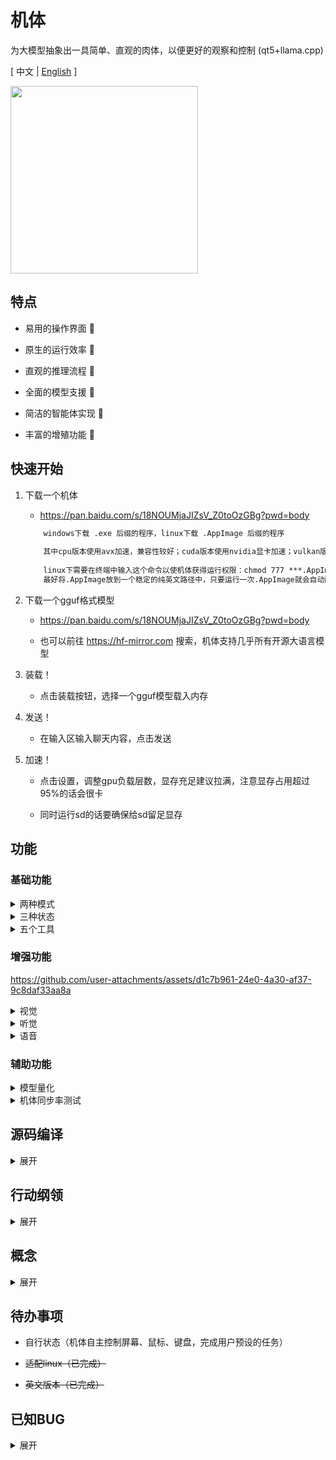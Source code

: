 # 机体

为大模型抽象出一具简单、直观的肉体，以便更好的观察和控制 (qt5+llama.cpp)

\[ 中文 | [English](README_en.md) \]


<img src="https://github.com/ylsdamxssjxxdd/eva/assets/63994076/a7c5943a-aa4f-4e46-a6c6-284be990fd59" width="300px">


## 特点

- 易用的操作界面 🧮

- 原生的运行效率 🚀

- 直观的推理流程 👀

- 全面的模型支援 🐳

- 简洁的智能体实现 🤖

- 丰富的增殖功能 🐣


## 快速开始

1. 下载一个机体

    - https://pan.baidu.com/s/18NOUMjaJIZsV_Z0toOzGBg?pwd=body

    ```txt
        windows下载 .exe 后缀的程序，linux下载 .AppImage 后缀的程序
        
        其中cpu版本使用avx加速，兼容性较好；cuda版本使用nvidia显卡加速；vulkan版本可以使用任意显卡加速，速度不如cuda版本
        
        linux下需要在终端中输入这个命令以使机体获得运行权限：chmod 777 ***.AppImage 
        最好将.AppImage放到一个稳定的纯英文路径中，只要运行一次.AppImage就会自动配置桌面快捷方式和开始菜单
    ```

2. 下载一个gguf格式模型

    - https://pan.baidu.com/s/18NOUMjaJIZsV_Z0toOzGBg?pwd=body

    - 也可以前往 https://hf-mirror.com 搜索，机体支持几乎所有开源大语言模型

3. 装载！

    - 点击装载按钮，选择一个gguf模型载入内存

4. 发送！

    - 在输入区输入聊天内容，点击发送

5. 加速！

    - 点击设置，调整gpu负载层数，显存充足建议拉满，注意显存占用超过95%的话会很卡

    - 同时运行sd的话要确保给sd留足显存


## 功能

### 基础功能

<details>

<summary> 两种模式 </summary>

1. 本地模式：用户左键单击装载按钮，通过装载本地的模型进行交互

2. 链接模式：用户右键单击装载按钮，输入某个模型服务的api端点进行交互（目前支持openai类型兼容接口）

</details>

<details>

<summary> 三种状态 </summary>

1. 对话状态

    - 机体的默认状态，在输入区输入聊天内容，模型进行回复

    - 可以事先约定好角色

    - 可以使用挂载的工具

    - 可以上传csv格式的题库进行测试

    - 可以按f1截图，按f2进行录音，截图和录音会发送给多模态或whisper模型进行相应处理

2. 补完状态

    - 在输出区键入任意文字，模型对其进行补完

3. 服务状态

    - 机体成为一个开放api端口的服务，也可以在网页上进行聊天

</details>

<details>

<summary> 五个工具 </summary>

在 本地模式 + 对话状态 下，用户可以点击约定为模型挂载工具

```txt
    原理是在系统指令中添加一段额外的指令来指导模型调用相应的工具
    每当模型预测结束后，机体自动检测其是否包含调用工具的xml字段，若有则调用相应的工具，工具执行完毕后将结果再发送给模型继续进行预测
```

1. 计算器

    - 模型输出计算公式给计算器工具，工具将返回计算结果

    - 例如：计算888*999 

    - 调用难度：⭐

2. 软件控制台

    - 模型输出软件控制序号给软件控制台工具，工具将返回执行结果

    - 例如：播放音乐

    - 调用难度：⭐

3. 软件工程师

    - 类似cline的自动化工具执行链

    - 例如：帮我构建一个cmake qt的初始项目

    - 调用难度：⭐⭐⭐⭐⭐

4. 知识库

    - 模型输出查询文本给知识库工具，工具将返回三条最相关的已嵌入知识

    - 要求：用户需要先在增殖窗口上传文档并构建知识库

    - 例如：请问机体有哪些功能？

    - 调用难度：⭐⭐

    <img src="https://github.com/ylsdamxssjxxdd/eva/assets/63994076/a0b8c4e7-e8dd-4e08-bcb2-2f890d77d632" width="500px">

5. 文生图

    - 模型输出绘画提示词给文生图工具，工具将返回绘制好的图像

    - 要求：用户需要先在增殖窗口配置文生图的模型路径，支持sd和flux模型

    - 例如：画一个女孩

    - 调用难度：⭐⭐

    <img src="https://github.com/ylsdamxssjxxdd/eva/assets/63994076/627e5cd2-2361-4112-9df4-41b908fb91c7" width="500px">

</details>

### 增强功能

https://github.com/user-attachments/assets/d1c7b961-24e0-4a30-af37-9c8daf33aa8a

<details>

<summary> 视觉 </summary>

- 介绍：在 本地模式 + 对话状态 下可以挂载视觉模型，视觉模型一般名称中带有mmproj，并且只和特定的模型相匹配。挂载成功后用户可以选择图像进行预解码，来作为模型的上文

- 激活方法：在设置中右击 "挂载视觉" 的输入框选择mmproj模型。可以通过 拖动图片到输入框 或 右击输入框点击<上传图像> 或 按f1进行截图，然后点击发送按钮对图像进行预解码，解码完毕再进行问答

</details>

<details>

<summary> 听觉 </summary>

- 介绍：借助whisper.cpp项目将用户的声音转为文本，也可以直接传入音频转为字幕文件

- 激活方法：右击状态区打开增殖窗口，选择声转文选项卡，选择whisper模型所在路径。回到主界面按f2快捷键即可录音，再按f2结束录音，并自动转为文本填入到输入区

</details>

<details>

<summary> 语音 </summary>

- 介绍：借助windows系统的语音功能将模型输出的文本转为语音并自动播放，或者可以自己配置outetts模型进行文转声

- 激活方法：右击状态区打开增殖窗口，选择文转声选项卡，选择一个声源并启动。

</details>

### 辅助功能

<details>

<summary> 模型量化 </summary>

- 可以右击状态区弹出增殖窗口，在模型量化选项卡中对未经量化的fp32、fp16、bf16的gguf模型进行量化

</details>

<details>

<summary> 机体同步率测试 </summary>

- 在 对话状态下 可以对模型进行机体同步率测试，右击输入区选择 <机体同步率测试>

- 主要测试模型的指令遵循能力，同步率越高，模型越强😊

</details>

## 源码编译

<details>

<summary> 展开 </summary>

1. 配置环境

    - 安装编译器 windows可以用msvc或mingw，linux需要g++或clang

    - 安装Qt5.15库 https://download.qt.io/

    - 安装cmake https://cmake.org/

    - 如果要用nvidia显卡加速，安装cuda-tooklit https://developer.nvidia.com/cuda-toolkit-archive

    - 如果要用各种型号显卡加速，安装VulkanSDK https://vulkan.lunarg.com/sdk/home

2. 克隆源代码

    ```bash
    git clone https://github.com/ylsdamxssjxxdd/eva.git
    ```

3. 编译

    ```bash
    cd eva
    cmake -B build -DBODY_PACK=OFF -DGGML_VULKAN=OFF -DGGML_CUDA=OFF
    cmake --build build --config Release
    ```

    - BODY_PACK：是否需要打包的标志，若开启，windows下将所有组件放置在bin目录下；linux下将所有组件打包为一个AppImage文件，但是依赖linuxdeploy等工具需要自行配置

    - GGML_CUDA：是否需要启用cuda加速的标志

    - GGML_VULKAN：是否需要启用vulkan加速的标志

</details>

## 行动纲领

<details>

<summary> 展开 </summary>

- 装载流程

    - 【ui】->用户点击装载->选择路径->发送释放模型信号->【bot】->释放模型->释放完毕->【ui】->刷新gpu信息->【gpu】->刷新完毕->【ui】->发送设置参数->【bot】->应用设置参数->发送重载信号->【ui】->装载前动作->开始播放动画->发送装载模型信号->【bot】->装载模型->提取模型参数和对话模板->重置上下文->预解码系统指令->发送装载完成信号->【ui】->加速装载动画->装载动画结束->滚动动画开始->动画结束->强制解锁->正常界面状态->END

- 发送流程

    - 【ui】->用户点击发送->模式/标签/内容分析->对话模式的话->推理中界面状态->发送输入参数->发送推理信号->【bot】->预处理用户输入->流式循环输出->循环终止->发送推理结束信号->【ui】->正常界面状态->END

- 约定流程

    - 【ui】->用户点击约定->展示最近一次配置->点击确认->记录用户配置->发送约定参数->【bot】->记录用户配置->发送约定重置信号->【ui】->触发界面重置->发送重置信号->【bot】->初始化模型运行所需组件->发送重置完成信号->【ui】->如果系统指令变化则预解码->END

- 设置流程

    - 【ui】->用户点击设置->展示最近一次配置->点击确认->记录用户配置->发送设置参数->【bot】->记录用户配置->分析配置变化->END/发送重载信号/发送设置重置信号->【ui】->预装载/触发界面重置->END

 - 预解码图像流程
 
    - 【ui】->用户上传图像/按f1截图->触发发送->推理中界面状态->发送预解码图像指令->【bot】->预解码图像->占用1024个token->发送解码完毕信号->【ui】->正常界面状态->END

- 录音转文字流程

    - 【ui】->用户初次按下f2->需要指定whisper模型路径->发送expend界面显示信号->【expend】->弹出声音增殖界面->选择路径->发送whisper模型路径->【ui】->用户再按f2->录音界面状态->开始录音->用户再按f2->结束录音->保存wav文件到本地->重采样wav文件到16khz->发送wav文件路径->【expend】->调用whisper进行解码->解码完毕保存txt结果到本地->发送文字结果->【ui】->正常界面状态->显示到输入区->END   

- 工具调用流程

    - 【ui】->用户点击发送->模式/标签/内容分析->对话模式的情况->推理中界面状态->发送输入参数->发送推理信号->【bot】->预处理用户输入->流式循环输出->循环终止->发送推理结束信号->【ui】->提取模型本次输出中的xml字段->发送xml字段->发送工具推理信号->【tool】->根据xml字段执行相应函数->执行完毕返回结果->【ui】->将返回结果作为发送内容并添加观察前缀->触发发送->···->没有合理的xml字段->正常界面状态->END

- 构建知识库流程

    - 【expend】->用户进入知识库选项卡->用户点击选择模型->选择嵌入模型->启动server->启动完成->自动将server的v1/embeddings端点写入地址栏->用户点击上传选择一个txt文本->文本分段->用户可以按需求修改待嵌入文本段内容->用户点击嵌入文本段->将每个文本段发送到端点地址并接收计算后的词向量->表格中显示已嵌入文本段->发送已嵌入文本段数据->【tool】->END

- 知识库问答流程

    - 【ui】->工具调用流程->xml字段中包含knowledge关键字->发送xml字段->发送工具推理信号->【tool】->执行knowledge函数->向嵌入端点发送查询字段->【server】->返回计算后的词向量->【tool】->计算查询字段词向量和每个已嵌入文本段词向量的余弦相似度->返回三个相似度最高的文本段->【ui】->将返回结果作为发送内容并添加观察前缀->触发发送->···->没有合理的xml字段->正常界面状态->END

- 链接流程

    - 【ui】->用户右击装载->配置ip和端点->点击确认->锁定界面->记录配置->连接测试->测试通过->解锁界面->END

    - 链接模式下的其它流程与上面类似，【bot】替换为【net】

- debug流程
    - 【ui】->用户拉动状态区向上可弹出debug按钮->用户开启debug按钮->点击发送->进入debuging状态->发送流程，只解码采样一次->点击Next->发送流程，只解码采样一次->···->当 检测到停止标志/达到最大输出长度/手动停止 时退出debuging状态->END

</details>

## 概念

<details>

<summary> 展开 </summary>

- model（模型）: 由一个公式和一组参数组成

- token（词元）: 词的编号，例如，你好 token=123，我 token=14，他的 token=3249，不同模型编号不一样

- vocab（词表）: 该模型训练时所设置的全部词的token，不同模型词表不一样，词表里中文占比越高的往往中文能力强

- kv cache（上下文缓存）: 先前计算的模型注意力机制的键和值，相当于模型的记忆

- decoding（解码）：模型根据上下文缓存和送入的新token计算出向量表，并得到新的上下文缓存

- sampling（采样）：根据向量表计算出概率表并选出下一个词

- predict（预测）：（解码 + 采样）循环

- predecode（预解码）：只解码不采样，用于缓存上下文如系统指令

---

- n_ctx_train（最大上下文长度）: 该模型训练时能送入解码的最大token数量

- n_ctx（上下文长度）: 用户设置的解码时模型能接受的的最大token数量，不能超过n_ctx_train，相当于记忆容量

- temperature（温度）: 采样时会根据温度值将向量表转为概率表，温度越高随机性越大

- vecb（向量表）: 本次解码中词表里所有token的概率分布

- prob（概率表）: 本次采样中词表里所有token的最终选用概率

</details>

## 待办事项

- 自行状态（机体自主控制屏幕、鼠标、键盘，完成用户预设的任务）

- ~~适配linux（已完成）~~

- ~~英文版本（已完成）~~

## 已知BUG

<details>

<summary> 展开 </summary>

- 模型推理有内存泄漏，定位在xbot.cpp的采样部分，与qt的qplaintextedit也有关，待修复

- 链接模式下，无法无间隔的连续发送，通过定时100ms后触发来缓解，定位在xnet.cpp的QNetworkAccessManager不能及时释放，待修复

- 多模态模型输出异常，需要向llava.cpp对齐，待修复

---

- 银河麒麟系统下服务状态和性能测试功能不支持在中文路径下进行，定位在ggml_backend_load_all()的宽字符处理，已修复（使用std::string）

- 达到最大上下文长度后截断一次后再达到，解码会失败，通过暂时置入空的记忆来缓解，定位在xbot.cpp的llama_decode返回1（找不到kv槽），没修复（实际上是截断后，送入的token数量与保留的部分依旧超过最大上下文长度，需要再截断一次）

- 部分字符utf-8解析有问题，已修复（模型输出不完整的utf8字符，需要手动将3个拼接成1个）

- 切换模型时显存泄露，已修复（使用cuda时，不使用mmp）

- mingw编译的版本装载时无法识别中文路径，定位在llama.cpp的fp = std::fopen(fname, mode);，已修复（利用QTextCodec::codecForName("GB2312")将字符转码）

- csv文件存在特殊符号时不能正确解析，定位在utils.cpp的readCsvFile函数，已修复（利用一个改进的解析方法，依赖于一个简单的状态机来跟踪文本段是否位于引号内部，以正确处理字段内的换行符）

</details>
